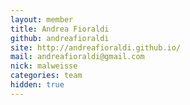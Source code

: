 ```yaml
---
layout: member
title: Andrea Fioraldi
github: andreafioraldi
site: http://andreafioraldi.github.io/
mail: andreafioraldi@gmail.com
nick: malweisse
categories: team
hidden: true
---
```


